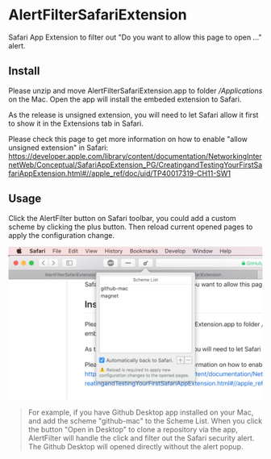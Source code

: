 # AlertFilterSafariExtension
Safari App Extension to filter out "Do you want to allow this page to open ..." alert.

## Install
Please unzip and move AlertFilterSafariExtension.app to folder */Applications* on the Mac.
Open the app will install the embeded extension to Safari.

As the release is unsigned extension, you will need to let Safari allow it first to show it in the Extensions tab in Safari.

Please check this page to get more information on how to enable "allow unsigned extension" in Safari:
https://developer.apple.com/library/content/documentation/NetworkingInternetWeb/Conceptual/SafariAppExtension_PG/CreatingandTestingYourFirstSafariAppExtension.html#//apple_ref/doc/uid/TP40017319-CH11-SW1

## Usage
Click the AlertFilter button on Safari toolbar, you could add a custom scheme by clicking the plus button. Then reload current opened pages to apply the configuration change.

![](https://github.com/diatoming/AlertFilterSafariExtension/blob/master/Screen%20Shot.png)

> For example, if you have Github Desktop app installed on your Mac, and add the scheme "github-mac" to the Scheme List.
> When you click the button "Open in Desktop" to clone a repository via the app, AlertFilter will handle the click and filter out the Safari security alert. The Github Desktop will opened directly without the alert popup.
